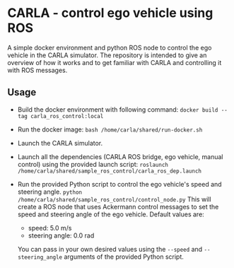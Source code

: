 # CARLA - control ego vehicle using ROS
A simple docker environment and python ROS node to control the ego vehicle in the CARLA simulator. The repository is intended to give an overview of how it works and to get familiar with CARLA and controlling it with ROS messages.

## Usage

 - Build the docker environment with following command:
	  `docker build --tag carla_ros_control:local`
 - Run the docker image:
	  `bash /home/carla/shared/run-docker.sh`
 - Launch the CARLA simulator.
 - Launch all the dependencies (CARLA ROS bridge, ego vehicle, manual control) using the provided launch script:
	  `roslaunch /home/carla/shared/sample_ros_control/carla_ros_dep.launch`
	  
 - Run the provided Python script to control the ego vehicle's speed and steering angle.
	  `python /home/carla/shared/sample_ros_control/control_node.py`
	  This will create a ROS node that uses Ackermann control messages to set the speed and steering angle of the 			ego vehicle. Default values are:
	  
	 - speed: 5.0 m/s
	 - steering angle: 0.0 rad
	 
	 You can pass in your own desired values using the `--speed` and `--steering_angle` arguments of the provided Python script.

